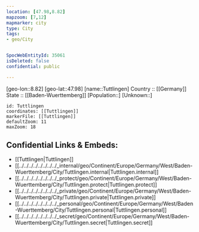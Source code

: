 ```yaml
---
location: [47.98,8.82] 
mapzoom: [7,12] 
mapmarker: city 
type: City
tags:
- geo/City


SpocWebEntityId: 35061
isDeleted: false
confidential: public

---
```

[geo-lon::8.82] 
[geo-lat::47.98] 
[name::Tuttlingen] 
Country :: [[Germany]]  
State :: [[Baden-Wuerttemberg]] 
[Population::] 
[Unknown::] 


```leaflet
id: Tuttlingen
coordinates: [[Tuttlingen]] 
markerFile: [[Tuttlingen]] 
defaultZoom: 11 
maxZoom: 18
```


## Confidential Links & Embeds: 
- [[Tuttlingen|Tuttlingen]]  
- [[../../../../../../../../_internal/geo/Continent/Europe/Germany/West/Baden-Wuerttemberg/City/Tuttlingen.internal|Tuttlingen.internal]] 
- [[../../../../../../../../_protect/geo/Continent/Europe/Germany/West/Baden-Wuerttemberg/City/Tuttlingen.protect|Tuttlingen.protect]] 
- [[../../../../../../../../_private/geo/Continent/Europe/Germany/West/Baden-Wuerttemberg/City/Tuttlingen.private|Tuttlingen.private]] 
- [[../../../../../../../../_personal/geo/Continent/Europe/Germany/West/Baden-Wuerttemberg/City/Tuttlingen.personal|Tuttlingen.personal]] 
- [[../../../../../../../../_secret/geo/Continent/Europe/Germany/West/Baden-Wuerttemberg/City/Tuttlingen.secret|Tuttlingen.secret]] 
